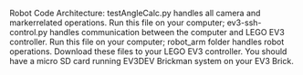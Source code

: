 Robot Code Architecture:
testAngleCalc.py handles all camera and markerrelated operations. Run this file on your computer;
ev3-ssh-control.py handles communication between the computer and LEGO EV3 controller. Run this file on your computer;
robot_arm folder handles robot operations. Download these files to your LEGO EV3 controller. You should have a micro SD card running EV3DEV Brickman system on your EV3 Brick.
